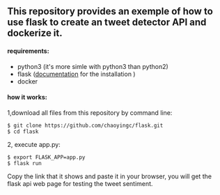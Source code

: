 ## This repository provides an exemple of how to use flask to create an tweet detector API and dockerize it.
#### requirements:
- python3 (it's more simle with python3 than python2)
- flask ([documentation](https://flask.palletsprojects.com/en/1.1.x/installation/#) for the installation )
- docker
#### how it works:
1,download all files from this repository by command line:
```
$ git clone https://github.com/chaoyingc/flask.git
$ cd flask
```
2, execute app.py:
```
$ export FLASK_APP=app.py
$ flask run
```
Copy the link that it shows and paste it in your browser, you will get the flask api web page for testing the tweet sentiment.
